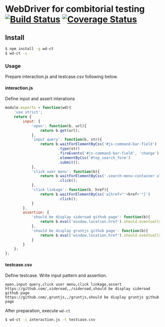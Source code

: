 # WebDriver for combitorial testing[![Build Status](https://travis-ci.org/sideroad/wd-ct.svg?branch=master)](https://travis-ci.org/sideroad/wd-ct) [![Coverage Status](https://coveralls.io/repos/sideroad/wd-ct/badge.png?branch=master)](https://coveralls.io/r/sideroad/wd-ct?branch=master)

## Install

```sh
$ npm install -g wd-ct
$ wd-ct -s
```

### Usage
Prepare interaction.js and testcase.csv following below.

#### interaction.js

Define input and assert interations

```js
module.exports = function(wd){
	'use strict';
	return {
		input: {
			'open': function(b, url){
				return b.get(url);
			},
			'input query': function(b, str){
				return b.waitForElementByCss('#js-command-bar-field')
				        .type(str)
				        .fireEvents('#js-command-bar-field', 'change')
				        .elementByCss('#top_search_form')
				        .submit();
			},
			'click user menu': function(b){
				return b.waitForElementByCss('.search-menu-container ul.menu li:nth-of-type(4) a')
				        .click();
			},
			'click linkage': function(b, href){
                return b.waitForElementByCss('a[href="'+href+'"]')
                        .click();
			}
		},
		assertion: {
			'should be display sideroad github page': function(b){
				return b.eval('window.location.href').should.eventually.equal('https://github.com/sideroad');
			},
			'should be display gruntjs github page': function(b){
				return b.eval('window.location.href').should.eventually.equal('https://github.com/gruntjs');
			}
		}
	};
};
```

#### testcase.csv

Define testcase. Write input pattern and assertion.

```csv
open,input query,click user menu,click linkage,assert
https://github.com/,sideroad,,/sideroad,should be display sideroad github page
https://github.com/,gruntjs,,/gruntjs,should be display gruntjs github page
```

After preparation, execute `wd-ct`
```sh
$ wd-ct -i interaction.js -t testcase.csv
```
